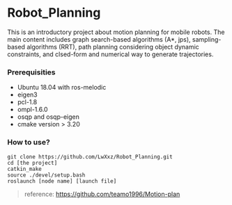 # Robot_Planning
This is an introductory project about motion planning for mobile robots. The main content includes graph search-based algorithms (A*, jps), sampling-based algorithms (RRT), path planning considering object dynamic constraints, and clsed-form and numerical way to generate trajectories.
### Prerequisities
- Ubuntu 18.04 with ros-melodic
- eigen3
- pcl-1.8
- ompl-1.6.0
- osqp and osqp-eigen
- cmake version > 3.20
### How to use?
    git clone https://github.com/LwXxz/Robot_Planning.git
    cd [the project]
    catkin_make
    source ./devel/setup.bash
    roslaunch [node name] [launch file]
> reference: https://github.com/teamo1996/Motion-plan
